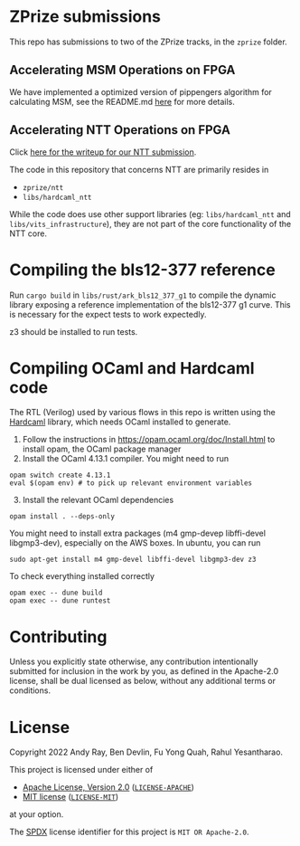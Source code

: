 # ZPrize submissions

This repo has submissions to two of the ZPrize tracks, in the `zprize` folder.

## Accelerating MSM Operations on FPGA

We have implemented a optimized version of pippengers algorithm for calculating
MSM, see the README.md [here](zprize/msm_pippenger/README.md) for more details.


## Accelerating NTT Operations on FPGA

Click [here for the writeup for our NTT submission](https://fyquah.github.io/hardcaml_zprize/zprize/zprize_ntt_top.html).

The code in this repository that concerns NTT are primarily resides in
- `zprize/ntt`
- `libs/hardcaml_ntt`

While the code does use other support libraries (eg: `libs/hardcaml_ntt` and
`libs/vits_infrastructure`), they are not part of the core functionality of the
NTT core.

# Compiling the bls12-377 reference

Run `cargo build` in `libs/rust/ark_bls12_377_g1` to compile the dynamic library
exposing a reference implementation of the bls12-377 g1 curve. This is
necessary for the expect tests to work expectedly.

z3 should be installed to run tests.

# Compiling OCaml and Hardcaml code

The RTL (Verilog) used by various flows in this repo is written using the
[Hardcaml](https://github.com/janestreet/hardcaml) library, which needs OCaml
installed to generate.

1. Follow the instructions in https://opam.ocaml.org/doc/Install.html to install
opam, the OCaml package manager
2. Install the OCaml 4.13.1 compiler. You might need to run

```
opam switch create 4.13.1
eval $(opam env) # to pick up relevant environment variables
```

3. Install the relevant OCaml dependencies

```
opam install . --deps-only
```

You might need to install extra packages (m4 gmp-devep libffi-devel
libgmp3-dev), especially on the AWS boxes. In ubuntu, you can run

```
sudo apt-get install m4 gmp-devel libffi-devel libgmp3-dev z3
```

To check everything installed correctly

```
opam exec -- dune build
opam exec -- dune runtest
```

# Contributing

Unless you explicitly state otherwise, any contribution intentionally submitted
for inclusion in the work by you, as defined in the Apache-2.0 license, shall be
dual licensed as below, without any additional terms or conditions.

# License

Copyright 2022 Andy Ray, Ben Devlin, Fu Yong Quah, Rahul Yesantharao.

This project is licensed under either of

- [Apache License, Version 2.0](https://www.apache.org/licenses/LICENSE-2.0) ([`LICENSE-APACHE`](LICENSE-APACHE))
- [MIT license](https://opensource.org/licenses/MIT) ([`LICENSE-MIT`](LICENSE-MIT))

at your option.

The [SPDX](https://spdx.dev) license identifier for this project is `MIT OR Apache-2.0`.
